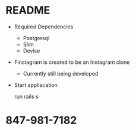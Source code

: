 # README

* Required Dependencies
    - Postgresql
    - Slim
    - Devise

* Finstagram is created to be an Instagram clone 
    - Currently still being developed

* Start appliacation 
    
    run rails s
# 847-981-7182